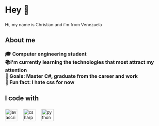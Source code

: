 <h1 align="left">Hey 👋 </h1>

###

<p align="left">Hi, my name is Christian and i'm from Venezuela</p>

###

<h2 align="left">About me</h2>

###

<h3 align="left">🎓 Computer engineering student<br>📚I'm currently learning the technologies that most attract my attention<br>🎯 Goals: Master C#, graduate from the career and work<br>🎲 Fun fact: I hate css for now</h3>

###

<h2 align="left">I code with</h2>

###

<div align="left">
  <img src="https://cdn.jsdelivr.net/gh/devicons/devicon/icons/javascript/javascript-original.svg" height="40" alt="javascript logo"  />
  <img width="12" />
  <img src="https://cdn.jsdelivr.net/gh/devicons/devicon/icons/csharp/csharp-original.svg" height="40" alt="csharp logo"  />
  <img width="12" />
  <img src="https://cdn.jsdelivr.net/gh/devicons/devicon/icons/python/python-original.svg" height="40" alt="python logo"  />
</div>

###

###
